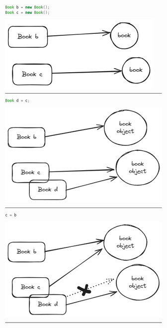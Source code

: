 ```java
Book b = new Book();
Book c = new Book();
```

![](../static/Drawing%202024-03-27%2011.55.08.excalidraw.png)

---


```java
Book d = c;
```
![](../static/Drawing%202024-03-27%2012.01.41.excalidraw.png)

---

```java
c = b
```
![](../static/Drawing%202024-03-27%2012.03.20.excalidraw.png)

---


